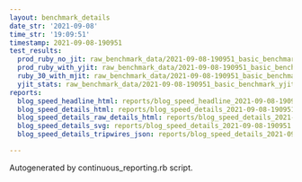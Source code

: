 ```yaml
---
layout: benchmark_details
date_str: '2021-09-08'
time_str: '19:09:51'
timestamp: 2021-09-08-190951
test_results:
  prod_ruby_no_jit: raw_benchmark_data/2021-09-08-190951_basic_benchmark_prod_ruby_no_jit.json
  prod_ruby_with_yjit: raw_benchmark_data/2021-09-08-190951_basic_benchmark_prod_ruby_with_yjit.json
  ruby_30_with_mjit: raw_benchmark_data/2021-09-08-190951_basic_benchmark_ruby_30_with_mjit.json
  yjit_stats: raw_benchmark_data/2021-09-08-190951_basic_benchmark_yjit_stats.json
reports:
  blog_speed_headline_html: reports/blog_speed_headline_2021-09-08-190951.html
  blog_speed_details_html: reports/blog_speed_details_2021-09-08-190951.html
  blog_speed_details_raw_details_html: reports/blog_speed_details_2021-09-08-190951.raw_details.html
  blog_speed_details_svg: reports/blog_speed_details_2021-09-08-190951.svg
  blog_speed_details_tripwires_json: reports/blog_speed_details_2021-09-08-190951.tripwires.json

---
```

Autogenerated by continuous_reporting.rb script.
